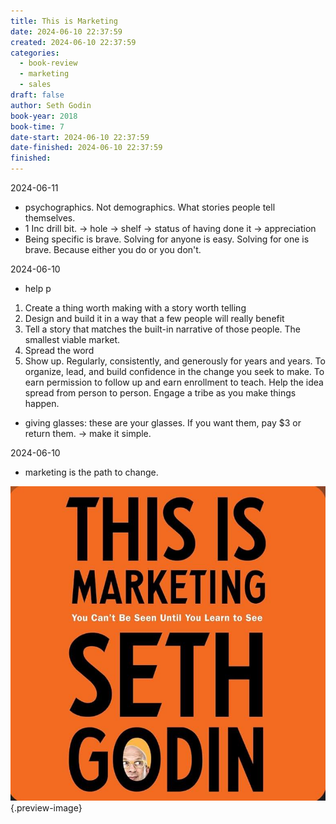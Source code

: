 ```yaml
---
title: This is Marketing
date: 2024-06-10 22:37:59
created: 2024-06-10 22:37:59
categories:
  - book-review
  - marketing
  - sales
draft: false
author: Seth Godin
book-year: 2018
book-time: 7
date-start: 2024-06-10 22:37:59
date-finished: 2024-06-10 22:37:59
finished:
---
```



2024-06-11

- psychographics. Not demographics. What stories people tell themselves. 
- 1 Inc drill bit. → hole → shelf → status of having done it → appreciation 
- Being specific is brave. Solving for anyone is easy. Solving for one is brave. Because either you do or you don't. 


2024-06-10

- help p

1. Create a thing worth making with a story worth telling
2. Design and build it in a way that a few people will really benefit
3. Tell a story that matches the built-in narrative of those people. The smallest viable market. 
4. Spread the word
5. Show up. Regularly, consistently, and generously for years and years. To organize, lead, and build confidence in the change you seek to make. To earn permission to follow up and earn enrollment to teach. Help the idea spread from person to person. Engage a tribe as you make things happen. 

- giving glasses: these are your glasses. If you want them, pay $3 or return them. → make it simple. 

2024-06-10

- marketing is the path to change. 

![This is Marketing](../img/book-this-is-marketing.jpeg){.preview-image}